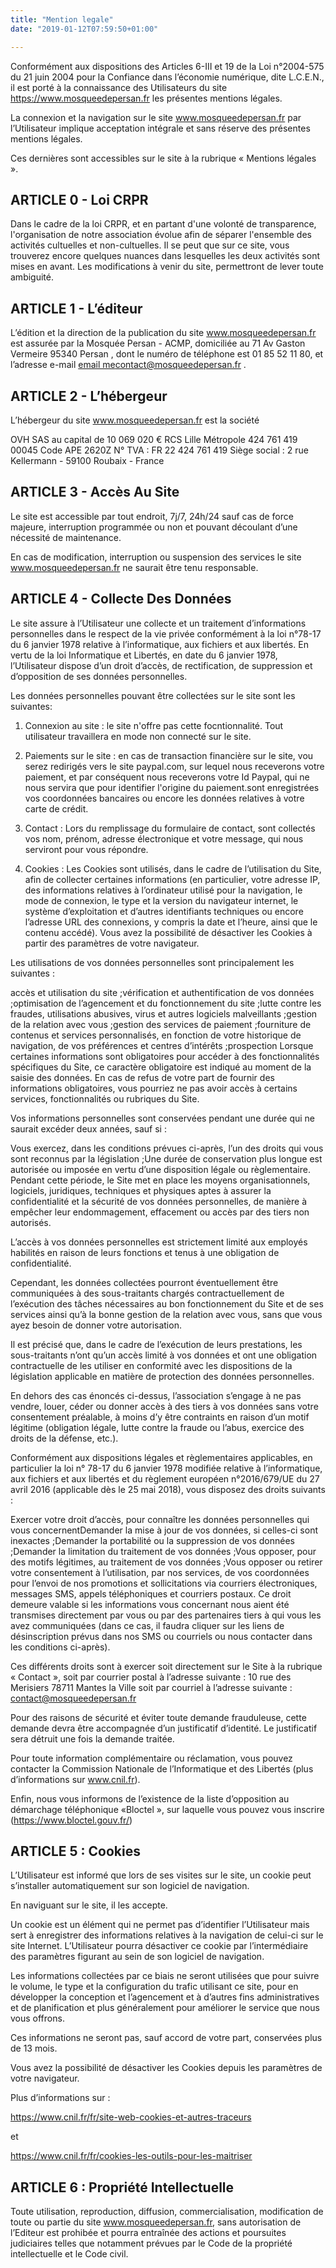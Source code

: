 ```yaml
---
title: "Mention legale"
date: "2019-01-12T07:59:50+01:00"

---
```

Conformément aux dispositions des Articles 6-III et 19 de la Loi n°2004-575 du
21 juin 2004 pour la Confiance dans l’économie numérique, dite L.C.E.N., il est
porté à la connaissance des Utilisateurs du site https://www.mosqueedepersan.fr les
présentes mentions légales.

La connexion et la navigation sur le site www.mosqueedepersan.fr par
l’Utilisateur implique acceptation intégrale et sans réserve des présentes
mentions légales.

Ces dernières sont accessibles sur le site à la rubrique « Mentions légales ».

## ARTICLE 0 - Loi CRPR

Dans le cadre de la loi CRPR, et en partant d'une volonté de transparence,
l'organisation de notre association évolue afin de séparer l'ensemble des
activités cultuelles et non-cultuelles. Il se peut que sur ce site, vous
trouverez encore quelques nuances dans lesquelles les deux activités sont mises
en avant. Les modifications à venir du site, permettront de lever toute
ambiguité.

## ARTICLE 1 - L’éditeur
L’édition et la direction de la publication du site
www.mosqueedepersan.fr est assurée par la Mosquée Persan - ACMP, domiciliée au 71
Av Gaston Vermeire 95340 Persan , dont le numéro de téléphone est 01 85 52 11 80, et
l’adresse e-mail <a href="mailto:contact@mosqueedepersan.fr?subject=Legal">email me</a>contact@mosqueedepersan.fr .

## ARTICLE 2 - L’hébergeur
L’hébergeur du site www.mosqueedepersan.fr est la société

OVH SAS au capital de 10 069 020 €
RCS Lille Métropole 424 761 419 00045
Code APE 2620Z
N° TVA : FR 22 424 761 419
Siège social : 2 rue Kellermann - 59100 Roubaix - France

## ARTICLE 3 - Accès Au Site
Le site est accessible par tout endroit, 7j/7, 24h/24
sauf cas de force majeure, interruption programmée ou non et pouvant découlant
d’une nécessité de maintenance.

En cas de modification, interruption ou suspension des services le site
www.mosqueedepersan.fr ne saurait être tenu responsable.

## ARTICLE 4 - Collecte Des Données
Le site assure à l’Utilisateur une collecte et un traitement d’informations
personnelles dans le respect de la vie privée conformément à la loi n°78-17 du 6
janvier 1978 relative à l’informatique, aux fichiers et aux libertés. En vertu
de la loi Informatique et Libertés, en date du 6 janvier 1978, l’Utilisateur
dispose d’un droit d’accès, de rectification, de suppression et d’opposition de
ses données personnelles.

Les données personnelles pouvant être collectées sur le site sont les suivantes:

1. Connexion au site : le site n'offre pas cette focntionnalité. Tout utilisateur
travaillera en mode non connecté sur le site.

2. Paiements sur le site : en cas de transaction financière sur le site, vou
serez redirigés vers le site paypal.com, sur lequel nous receverons votre
paiement, et par conséquent nous receverons votre Id Paypal, qui ne nous servira
que pour identifier l'origine du paiement.sont enregistrées vos coordonnées
bancaires ou encore les données relatives à votre carte de crédit.

3. Contact : Lors du remplissage du formulaire de contact, sont collectés vos
nom, prénom, adresse électronique et votre message, qui nous serviront pour vous
répondre.

4. Cookies : Les Cookies sont utilisés, dans le cadre de l’utilisation du Site,
afin de collecter certaines informations (en particulier, votre adresse IP, des
informations relatives à l’ordinateur utilisé pour la navigation, le mode de
connexion, le type et la version du navigateur internet, le système
d’exploitation et d’autres identifiants techniques ou encore l’adresse URL des
connexions, y compris la date et l’heure, ainsi que le contenu accédé). Vous
avez la possibilité de désactiver les Cookies à partir des paramètres de votre
navigateur.

Les utilisations de vos données personnelles sont principalement les
suivantes :

accès et utilisation du site ;vérification et authentification de vos données
;optimisation de l’agencement et du fonctionnement du site ;lutte contre les
fraudes, utilisations abusives, virus et autres logiciels malveillants ;gestion
de la relation avec vous ;gestion des services de paiement ;fourniture de
contenus et services personnalisés, en fonction de votre historique de
navigation, de vos préférences et centres d’intérêts ;prospection Lorsque
certaines informations sont obligatoires pour accéder à des fonctionnalités
spécifiques du Site, ce caractère obligatoire est indiqué au moment de la saisie
des données. En cas de refus de votre part de fournir des informations
obligatoires, vous pourriez ne pas avoir accès à certains services,
fonctionnalités ou rubriques du Site.

Vos informations personnelles sont conservées pendant une durée qui ne saurait
excéder deux années, sauf si :

Vous exercez, dans les conditions prévues ci-après, l’un des droits qui vous
sont reconnus par la législation ;Une durée de conservation plus longue est
autorisée ou imposée en vertu d’une disposition légale ou règlementaire. Pendant
cette période, le Site met en place les moyens organisationnels, logiciels,
juridiques, techniques et physiques aptes à assurer la confidentialité et la
sécurité de vos données personnelles, de manière à empêcher leur endommagement,
effacement ou accès par des tiers non autorisés.

L’accès à vos données personnelles est strictement limité aux employés habilités
en raison de leurs fonctions et tenus à une obligation de confidentialité.

Cependant, les données collectées pourront éventuellement être communiquées à
des sous-traitants chargés contractuellement de l’exécution des tâches
nécessaires au bon fonctionnement du Site et de ses services ainsi qu’à la bonne
gestion de la relation avec vous, sans que vous ayez besoin de donner votre
autorisation.

Il est précisé que, dans le cadre de l’exécution de leurs prestations, les
sous-traitants n’ont qu’un accès limité à vos données et ont une obligation
contractuelle de les utiliser en conformité avec les dispositions de la
législation applicable en matière de protection des données personnelles.

En dehors des cas énoncés ci-dessus, l’association s’engage à ne pas vendre,
louer, céder ou donner accès à des tiers à vos données sans votre consentement
préalable, à moins d’y être contraints en raison d’un motif légitime (obligation
légale, lutte contre la fraude ou l’abus, exercice des droits de la défense,
etc.).

Conformément aux dispositions légales et règlementaires applicables, en
particulier la loi n° 78-17 du 6 janvier 1978 modifiée relative à
l’informatique, aux fichiers et aux libertés et du règlement européen
n°2016/679/UE du 27 avril 2016 (applicable dès le 25 mai 2018), vous disposez
des droits suivants :

Exercer votre droit d’accès, pour connaître les données personnelles qui vous
concernentDemander la mise à jour de vos données, si celles-ci sont inexactes
;Demander la portabilité ou la suppression de vos données ;Demander la
limitation du traitement de vos données ;Vous opposer, pour des motifs
légitimes, au traitement de vos données ;Vous opposer ou retirer votre
consentement à l’utilisation, par nos services, de vos coordonnées pour l’envoi
de nos promotions et sollicitations via courriers électroniques, messages SMS,
appels téléphoniques et courriers postaux. Ce droit demeure valable si les
informations vous concernant nous aient été transmises directement par vous ou
par des partenaires tiers à qui vous les avez communiquées (dans ce cas, il
faudra cliquer sur les liens de désinscription prévus dans nos SMS ou courriels
ou nous contacter dans les conditions ci-après).

Ces différents droits sont à exercer soit directement sur le Site à la rubrique
« Contact », soit par courrier postal à l’adresse suivante : 10 rue des
Merisiers 78711 Mantes la Ville soit par courriel à l’adresse suivante :
contact@mosqueedepersan.fr

Pour des raisons de sécurité et éviter toute demande frauduleuse, cette demande
devra être accompagnée d’un justificatif d’identité. Le justificatif sera
détruit une fois la demande traitée.

Pour toute information complémentaire ou réclamation, vous pouvez contacter la
Commission Nationale de l’Informatique et des Libertés (plus d’informations sur
www.cnil.fr).

Enfin, nous vous informons de l’existence de la liste d’opposition au démarchage
téléphonique «Bloctel », sur laquelle vous pouvez vous inscrire
(https://www.bloctel.gouv.fr/)

## ARTICLE 5 : Cookies

L’Utilisateur est informé que lors de ses visites sur le
site, un cookie peut s’installer automatiquement sur son logiciel de navigation.

En naviguant sur le site, il les accepte.

Un cookie est un élément qui ne permet pas d’identifier l’Utilisateur mais sert
à enregistrer des informations relatives à la navigation de celui-ci sur le site
Internet. L’Utilisateur pourra désactiver ce cookie par l’intermédiaire des
paramètres figurant au sein de son logiciel de navigation.

Les informations collectées par ce biais ne seront utilisées que pour suivre le
volume, le type et la configuration du trafic utilisant ce site, pour en
développer la conception et l’agencement et à d’autres fins administratives et
de planification et plus généralement pour améliorer le service que nous vous
offrons.

Ces informations ne seront pas, sauf accord de votre part, conservées plus de 13
mois.

Vous avez la possibilité de désactiver les Cookies depuis les paramètres de
votre navigateur.

Plus d’informations sur :

https://www.cnil.fr/fr/site-web-cookies-et-autres-traceurs

et

https://www.cnil.fr/fr/cookies-les-outils-pour-les-maitriser

## ARTICLE 6 : Propriété Intellectuelle

Toute utilisation, reproduction, diffusion,
commercialisation, modification de toute ou partie du site
www.mosqueedepersan.fr, sans autorisation de l’Editeur est prohibée et pourra
entraînée des actions et poursuites judiciaires telles que notamment prévues par
le Code de la propriété intellectuelle et le Code civil.
